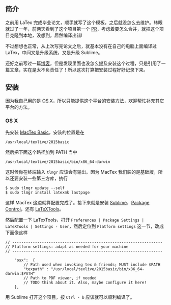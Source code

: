 ## 简介

之前用 LaTex 完成毕业论文，顺手就写了这个模板，之后就没怎么去维护。转眼就过了一年，前两天看到了这个项目第一个 [PR](https://github.com/clinyong/latex-szu/pull/1)，考虑着要怎么合并，就把这个项目克隆到本地，没想到，居然编译出错!

不过想想也正常，从上次写完论文之后，就基本没有在自己的电脑上面编译过 LaTex，中间又是升级系统，又是升级 Sublime。

还好之前写过一篇[博客](http://www.jianshu.com/p/e59aaac15088)，但是发现里面也没怎么提及安装这个过程，只是引用了一篇文章，实在是太不负责任了！所以这次打算把安装过程好好记录下来。

## 安装

因为我自己用的是 [OS X](http://www.apple.com/cn/osx/)，所以只能提供这个平台的安装方法，欢迎帮忙补充其它平台的方法。

### OS X

先安装 [MacTex Basic](http://tug.org/cgi-bin/mactex-download/BasicTeX.pkg)，安装的位置是在

```
/usr/local/texlive/2015basic
```

然后把下面这个路径加到 PATH 当中

```
/usr/local/texlive/2015basic/bin/x86_64-darwin
```

这时候你在终端输入 `tlmgr` 应该会有输出。因为 MacTex 我们装的是基础版，所以还要安装一些第三方库，执行

```
$ sudo tlmgr update --self
$ sudo tlmgr install latexmk lastpage
```

这样 MacTex 这边就算配置完成了。接下来就是安装 [Sublime](https://www.sublimetext.com/)，[Package Control](https://packagecontrol.io/)，还有 [LaTeXTools](https://github.com/SublimeText/LaTeXTools)。

然后配置一下 LaTexTools，打开 `Preferences | Package Settings | LaTeXTools | Settings - User`，然后定位到 `Platform settings` 这一节，改成下面像这样

```
// ------------------------------------------------------------------
// Platform settings: adapt as needed for your machine
// ------------------------------------------------------------------

    "osx":  {
        // Path used when invoking tex & friends; MUST include $PATH
        "texpath" : "/usr/local/texlive/2015basic/bin/x86_64-darwin:$PATH"
        // Path to PDF viewer, if needed
        // TODO think about it. Also, maybe configure it here!
    },
```

用 Sublime 打开这个项目，按 `Ctrl - b` 应该就可以顺利编译了。
